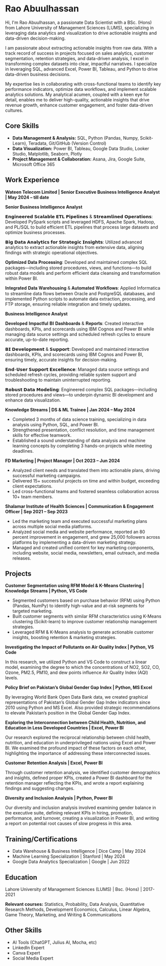 # Rao Abuulhassan

Hi, I'm Rao Abuulhassan, a passionate Data Scientist with a BSc. (Hons) from Lahore University of Management Sciences (LUMS), specializing in leveraging data analytics and visualization to drive actionable insights and data-driven decision-making.

I am passionate about extracting actionable insights from raw data. With a track record of success in projects focused on sales analytics, customer segmentation, retention strategies, and data-driven analysis, I excel in transforming complex datasets into clear, impactful narratives. I specialize in leveraging SQL, advanced Excel, Power BI, Tableau, and Python to drive data-driven business decisions.

My expertise lies in collaborating with cross-functional teams to identify key performance indicators, optimize data workflows, and implement scalable analytics solutions. My analytical acumen, coupled with a keen eye for detail, enables me to deliver high-quality, actionable insights that drive revenue growth, enhance customer engagement, and foster data-driven cultures.

## Core Skills

- **Data Management & Analysis:** SQL, Python (Pandas, Numpy, Scikit-Learn), Teradata, Git/GitHub (Version Control)
- **Data Visualization:** Power BI, Tableau, Google Data Studio, Looker Studio, Matplotlib, Seaborn, Plotly
- **Project Management & Collaboration:** Asana, Jira, Google Suite, Microsoft Office 365

## Work Experience

**Wateen Telecom Limited | Senior Executive Business Intelligence Analyst | May 2024 – till date**

**Senior Business Intelligence Analyst**

𝗘𝗻𝗴𝗶𝗻𝗲𝗲𝗿𝗲𝗱 𝗦𝗰𝗮𝗹𝗮𝗯𝗹𝗲 𝗘𝗧𝗟 𝗣𝗶𝗽𝗲𝗹𝗶𝗻𝗲𝘀 & 𝗦𝘁𝗿𝗲𝗮𝗺𝗹𝗶𝗻𝗲𝗱 𝗢𝗽𝗲𝗿𝗮𝘁𝗶𝗼𝗻𝘀: Developed PySpark scripts and leveraged HDFS, Apache Spark, Hadoop, and PL/SQL to build efficient ETL pipelines that process large datasets and optimize business processes.

𝗕𝗶𝗴 𝗗𝗮𝘁𝗮 𝗔𝗻𝗮𝗹𝘆𝘁𝗶𝗰𝘀 𝗳𝗼𝗿 𝗦𝘁𝗿𝗮𝘁𝗲𝗴𝗶𝗰 𝗜𝗻𝘀𝗶𝗴𝗵𝘁𝘀: Utilized advanced analytics to extract actionable insights from extensive data, aligning findings with strategic operational objectives.

𝐎𝐩𝐭𝐢𝐦𝐢𝐳𝐞𝐝 𝐃𝐚𝐭𝐚 𝐏𝐫𝐨𝐜𝐞𝐬𝐬𝐢𝐧𝐠: Developed and maintained complex SQL packages—including stored procedures, views, and functions—to build robust data models and perform efficient data cleansing and transformation within Power BI.

𝐈𝐧𝐭𝐞𝐠𝐫𝐚𝐭𝐞𝐝 𝐃𝐚𝐭𝐚 𝐖𝐚𝐫𝐞𝐡𝐨𝐮𝐬𝐢𝐧𝐠 & 𝐀𝐮𝐭𝐨𝐦𝐚𝐭𝐞𝐝 𝐖𝐨𝐫𝐤𝐟𝐥𝐨𝐰𝐬: Applied Informatica to streamline data flows between Oracle and PostgreSQL databases, and implemented Python scripts to automate data extraction, processing, and FTP storage, ensuring reliable integration and timely updates.

**Business Intelligence Analyst**

𝐃𝐞𝐯𝐞𝐥𝐨𝐩𝐞𝐝 𝐈𝐦𝐩𝐚𝐜𝐭𝐟𝐮𝐥 𝐁𝐈 𝐃𝐚𝐬𝐡𝐛𝐨𝐚𝐫𝐝𝐬 & 𝐑𝐞𝐩𝐨𝐫𝐭𝐬: Created interactive dashboards, KPIs, and scorecards using IBM Cognos and Power BI while managing data source settings and scheduled refresh cycles to ensure accurate, up-to-date reporting.

𝗕𝗜 𝗗𝗲𝘃𝗲𝗹𝗼𝗽𝗺𝗲𝗻𝘁 & 𝗦𝘂𝗽𝗽𝗼𝗿𝘁: Developed and maintained interactive dashboards, KPIs, and scorecards using IBM Cognos and Power BI, ensuring timely, accurate insights for decision-making.

𝗘𝗻𝗱-𝗨𝘀𝗲𝗿 𝗦𝘂𝗽𝗽𝗼𝗿𝘁 𝗘𝘅𝗰𝗲𝗹𝗹𝗲𝗻𝗰𝗲: Managed data source settings and scheduled refresh cycles, providing reliable system support and troubleshooting to maintain uninterrupted reporting.

𝗥𝗼𝗯𝘂𝘀𝘁 𝗗𝗮𝘁𝗮 𝗠𝗼𝗱𝗲𝗹𝗶𝗻𝗴: Engineered complex SQL packages—including stored procedures and views—to underpin dynamic BI development and enhance data visualization.

**Knowledge Streams | DS & ML Trainee | Jan 2024 – May 2024**
- Completed 3 months of data science training, specializing in data analysis using Python, SQL, and Power BI.
- Strengthened presentation, conflict resolution, and time management skills for effective teamwork.
- Established a sound understanding of data analysis and machine learning concepts by completing 3 hands-on projects while meeting deadlines.

**FD Marketing | Project Manager | Oct 2023 – Jun 2024**
- Analyzed client needs and translated them into actionable plans, driving successful marketing campaigns.
- Delivered 15+ successful projects on time and within budget, exceeding client expectations.
- Led cross-functional teams and fostered seamless collaboration across 10+ team members.

**Shalamar Institute of Health Sciences | Communication & Engagement Officer | Sep 2021 – Sep 2023**
- Led the marketing team and executed successful marketing plans across multiple social media platforms.
- Analyzed social media and website performance, reported an 80 percent improvement in engagement, and grew 25,000 followers across platforms by implementing a data-driven marketing strategy.
- Managed and created unified content for key marketing components, including website, social media, newsletters, email outreach, and media releases.

## Projects

**Customer Segmentation using RFM Model & K-Means Clustering | Knowledge Streams | Python, VS Code**
- Segmented customers based on purchase behavior (RFM) using Python (Pandas, NumPy) to identify high-value and at-risk segments for targeted marketing.
- Built customer segments with similar RFM characteristics using K-Means clustering (Scikit-learn) to improve customer relationship management strategies.
- Leveraged RFM & K-Means analysis to generate actionable customer insights, boosting retention & marketing strategies.

**Investigating the Impact of Pollutants on Air Quality Index | Python, VS Code**

In this research, we utilized Python and VS Code to construct a linear model, examining the degree to which the concentrations of NO2, SO2, CO, Ozone, PM2.5, PM10, and dew points influence Air Quality Index (AQI) levels.

**Policy Brief on Pakistan’s Global Gender Gap Index | Python, MS Excel**

By leveraging World Bank Open Data Bank data, we created graphical representations of Pakistan’s Global Gender Gap Index indicators since 2010 using Python and MS Excel. Also provided strategic recommendations to elevate Pakistan’s position in the Global Gender Gap Index.

**Exploring the Interconnection between Child Health, Nutrition, and Education in Less Developed Countries | Excel, Power BI**

Our research explored the reciprocal relationship between child health, nutrition, and education in underprivileged nations using Excel and Power BI. We examined the profound impact of these factors on each other, highlighting the importance of addressing these interconnected issues.

**Customer Retention Analysis | Excel, Power BI**

Through customer retention analysis, we identified customer demographics and insights, defined proper KPIs, created a Power BI dashboard for the retention manager reflecting the KPIs, and wrote a report explaining findings and suggesting changes.

**Diversity and Inclusion Analysis | Python, Power BI**

Our diversity and inclusion analysis involved examining gender balance in the executive suite, defining relevant KPIs in hiring, promotion, performance, and turnover, creating a visualization in Power BI, and writing a report on potential root causes of slow progress in this area.

## Training/Certifications

- Data Warehouse & Business Intelligence | Dice Camp | May 2024
- Machine Learning Specialization | Stanford | May 2024
- Google Data Analytics Specialization | Google | Jun 2022

## Education

Lahore University of Management Sciences (LUMS) | Bsc. (Hons) | 2017- 2021

**Relevant courses:** Statistics, Probability, Data Analysis, Quantitative Research Methods, Development
Economics, Calculus, Linear Algebra, Game Theory, Marketing, and Writing & Communications


## Other Skills
- AI Tools (ChatGPT, Julius AI, Mocha, etc)
- LinkedIn Expert
- Canva Expert
- Social Media Expert
  
